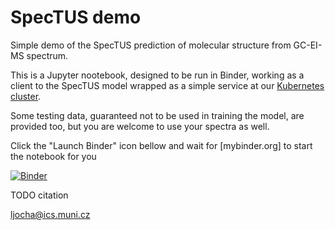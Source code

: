 # SpecTUS demo

Simple demo of the SpecTUS prediction of molecular structure from GC-EI-MS spectrum.

This is a Jupyter nootebook, designed to be run in Binder, working as a client to the SpecTUS model wrapped as 
a simple service at our [Kubernetes cluster](https://docs.cerit.io/en/platform/overview).

Some testing data, guaranteed not to be used in training the model, are provided too, but you are welcome 
to use your spectra as well.

Click the "Launch Binder" icon bellow and wait for [mybinder.org] to start the notebook for you

[![Binder](https://mybinder.org/badge_logo.svg)](https://mybinder.org/v2/gh/ljocha/spectus-demo/HEAD?urlpath=%2Fdoc%2Ftree%2Fdemo.ipynb)

TODO citation

<ljocha@ics.muni.cz>